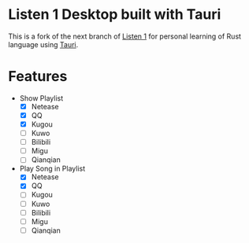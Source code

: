 # Listen 1 Desktop built with Tauri
This is a fork of the next branch of [Listen 1](https://github.com/listen1/listen1_chrome_extension)
for personal learning of Rust language using [Tauri](https://tauri.app/).

# Features
- Show Playlist
  - [x] Netease
  - [x] QQ
  - [x] Kugou
  - [ ] Kuwo
  - [ ] Bilibili
  - [ ] Migu
  - [ ] Qianqian

- Play Song in Playlist
  - [x] Netease
  - [x] QQ
  - [ ] Kugou
  - [ ] Kuwo
  - [ ] Bilibili
  - [ ] Migu
  - [ ] Qianqian
